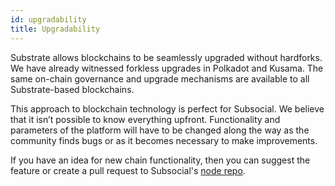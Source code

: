 ```yaml
---
id: upgradability
title: Upgradability
---
```


Substrate allows blockchains to be seamlessly upgraded without hardforks. We have already
witnessed forkless upgrades in Polkadot and Kusama. The same on-chain governance and
upgrade mechanisms are available to all Substrate-based blockchains.

This approach to blockchain technology is perfect for Subsocial. We believe that it isn’t possible
to know everything upfront. Functionality and parameters of the platform will have to be changed
along the way as the community finds bugs or as it becomes necessary to make improvements.

If you have an idea for new chain functionality, then you can suggest the feature 
or create a pull request to Subsocial's [node repo](https://github.com/dappforce/subsocial-node).
